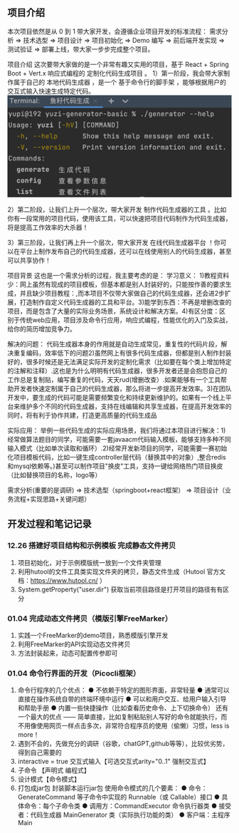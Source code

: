 ## 项目介绍
本次项目依然是从 0 到 1 带大家开发，会遵循企业项目开发的标准流程：
需求分析 => 技术选型 => 项目设计 => 项目初始化 => Demo 编写 => 前后端开发实现 => 测试验证 => 部署上线，带大家一步步完成整个项目。

项目介绍
这次要带大家做的是一个非常有趣又实用的项目，基于 React + Spring Boot + Vert.x 响应式编程的 定制化代码生成项目 。
1）第一阶段，我会带大家制作属于自己的 本地代码生成器 ，是一个 基于命令行的脚手架 ，能够根据用户的交互式输入快速生成特定代码。
![img.png](img.png)

2）第二阶段，让我们上升一个层次，带大家开发 制作代码生成器的工具 。比如你有一段常用的项目代码，使用该工具，可以快速把项目代码制作为代码生成器，将是提高工作效率的大杀器！

3）第三阶段，让我们再上升一个层次，带大家开发 在线代码生成器平台 ！你可以在平台上制作发布自己的代码生成器，还可以在线使用别人的代码生成器，甚至可以共享协作！

项目背景
这也是一个需求分析的过程，我主要考虑的是：
学习意义：
1)教程资料少：网上虽然有现成的项目模板，但基本都是别人封装好的，只能按作善的要求生成，并且缺少项目教程：,而本项目不仅带大家做自己的代码生成器，还会进2步扩展，打造制作自定义代码生成器的工具和平台。3)能学到东西：不再是增删改查的项目，而是包含了大量的实际业务场景，系统设计和解决方案。4)有区分度：区别于传统web应用，项目涉及命令行应用，响应式编程，性能优化的入门及实战，给你的简历增加竞争力。

解决的问题：
代码生成器本身的作用就是自动生成常见，重复性的代码片段，解决重复编码，效率低下的问题2)虽然网上有很多代码生成器，但都是别人制作封装好的，很多时候还是无法满足实际开发的定制化需求（比如要在每个类上增加特定的注解和注释）.这也是为什么明明有代码生成器，很多开发者还是会抱怨自己的工作总是复制贴，编写重复的代码，天天rud(增删改查）.如果能够有一个工具帮助开发者快速定制属于自己的代码生成器，那么将进一步提高开发效率。3)在团队开发中，要生成的代码可能是需要频繁变化和持续更新维护的。如果有一个线上平台来维护多个不同的代码生成器，支持在线编辑和共享生成器，在提高开发效率的同时，将有利于协作共建，打造更高质量的代码生成品

实际应用：
举例一些代码生成的实际应用场景，我们将通过本项目进行解决：1)经常做算法题目的同学，可能需要一套javaacm代码输入模板，能够支持多种不同输入模式（比如单次读取和循环）.2)经常开发新项目的同学，可能需要一赛初始化项目模板代码，比如一键生成controller层代码（替换其中的对象）,整合redis和mysql依赖等。)甚至可以制作项目"换皮"工具，支持一键给网络热门项目换皮（比如替换项目的名称，logo等）

需求分析(重要的是调研) => 技术选型（springboot+react框架） => 项目设计（业务流程+实现思路+关键问题）


## 开发过程和笔记记录
### 12.26 搭建好项目结构和示例模板  完成静态文件拷贝
1. 项目初始化，对于示例模版统一放到一个文件夹管理
2. 利用hutool的文件工具类实现文件夹的拷贝，静态文件生成（Hutool 官方文档：https://www.hutool.cn/ ）
3. System.getProperty("user.dir") 获取当前项目路径是打开项目的路径有有区分

### 01.04 完成动态文件拷贝（模版引擎FreeMarker）
1. 实践一个FreeMarker的demo项目，熟悉模版引擎开发
2. 利用FreeMarker的API实现动态文件拷贝
3. 方法封装起来，动态可配置传参即可

### 01.04 命令行界面的开发（Picocli框架）
1. 命令行程序的几个优点：
    ● 不依赖于特定的图形界面，非常轻量
    ● 通常可以直接在操作系统自带的终端环境中运行
    ● 可以和用户交互、给用户输入引导和帮助手册
    ● 内置一些快捷操作（比如查看历史命令、上下切换命令）
    还有一个最大的优点 —— 简单直接，比如复制粘贴别人写好的命令就能执行，而不用像使用网页一样点击多次，非常符合程序员的使用（偷懒）习惯，less is more！
2. 遇到不会的，先做充分的调研（谷歌，chatGPT,github等等），比较优劣势，得到自己需要的
3. interactive = true 交互式输入【可选交互式arity="0..1" 强制交互式】
4. 子命令 【声明式 编程式】
5. 设计模式【命令模式】
6. 打包成jar包 封装脚本运行jar包
   使用命令模式的几个要素：
   ● 命令：GenerateCommand 等子命令中实现的 Runnable（或 Callable）接口
   ● 具体命令：每个子命令类
   ● 调用方：CommandExecutor 命令执行器类
   ● 接受者：代码生成器 MainGenerator 类（实际执行功能的类）
   ● 客户端：主程序 Main






